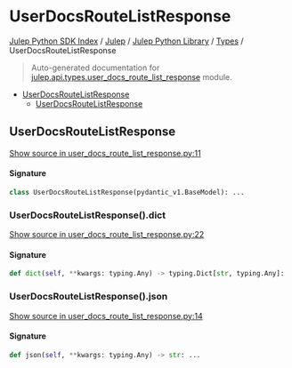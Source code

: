 # UserDocsRouteListResponse

[Julep Python SDK Index](../../../README.md#julep-python-sdk-index) / [Julep](../../index.md#julep) / [Julep Python Library](../index.md#julep-python-library) / [Types](./index.md#types) / UserDocsRouteListResponse

> Auto-generated documentation for [julep.api.types.user_docs_route_list_response](../../../../../../../julep/api/types/user_docs_route_list_response.py) module.

- [UserDocsRouteListResponse](#userdocsroutelistresponse)
  - [UserDocsRouteListResponse](#userdocsroutelistresponse-1)

## UserDocsRouteListResponse

[Show source in user_docs_route_list_response.py:11](../../../../../../../julep/api/types/user_docs_route_list_response.py#L11)

#### Signature

```python
class UserDocsRouteListResponse(pydantic_v1.BaseModel): ...
```

### UserDocsRouteListResponse().dict

[Show source in user_docs_route_list_response.py:22](../../../../../../../julep/api/types/user_docs_route_list_response.py#L22)

#### Signature

```python
def dict(self, **kwargs: typing.Any) -> typing.Dict[str, typing.Any]: ...
```

### UserDocsRouteListResponse().json

[Show source in user_docs_route_list_response.py:14](../../../../../../../julep/api/types/user_docs_route_list_response.py#L14)

#### Signature

```python
def json(self, **kwargs: typing.Any) -> str: ...
```